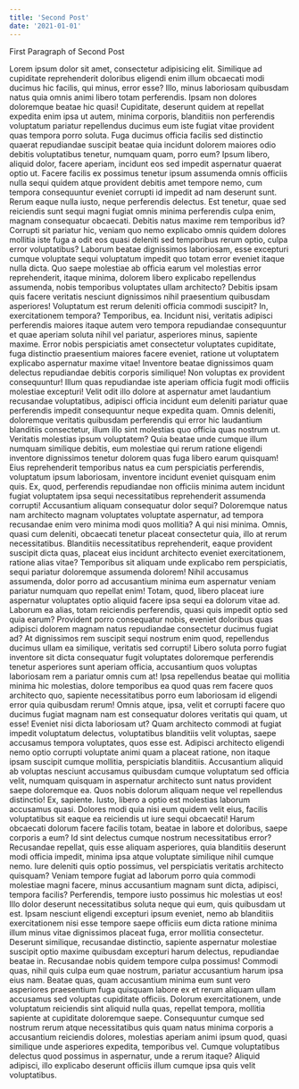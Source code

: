 ```yaml
---
title: 'Second Post'
date: '2021-01-01'
---
```


First Paragraph of Second Post

Lorem ipsum dolor sit amet, consectetur adipisicing elit. Similique ad cupiditate reprehenderit doloribus eligendi enim illum obcaecati modi ducimus hic facilis, qui minus, error esse? Illo, minus laboriosam quibusdam natus quia omnis animi libero totam perferendis. Ipsam non dolores doloremque beatae hic quasi! Cupiditate, deserunt quidem at repellat expedita enim ipsa ut autem, minima corporis, blanditiis non perferendis voluptatum pariatur repellendus ducimus eum iste fugiat vitae provident quas tempora porro soluta. Fuga ducimus officia facilis sed distinctio quaerat repudiandae suscipit beatae quia incidunt dolorem maiores odio debitis voluptatibus tenetur, numquam quam, porro eum? Ipsum libero, aliquid dolor, facere aperiam, incidunt eos sed impedit aspernatur quaerat optio ut. Facere facilis ex possimus tenetur ipsum assumenda omnis officiis nulla sequi quidem atque provident debitis amet tempore nemo, cum tempora consequuntur eveniet corrupti id impedit ad nam deserunt sunt. Rerum eaque nulla iusto, neque perferendis delectus. Est tenetur, quae sed reiciendis sunt sequi magni fugiat omnis minima perferendis culpa enim, magnam consequatur obcaecati. Debitis natus maxime rem temporibus id? Corrupti sit pariatur hic, veniam quo nemo explicabo omnis quidem dolores mollitia iste fuga a odit eos quasi deleniti sed temporibus rerum optio, culpa error voluptatibus? Laborum beatae dignissimos laboriosam, esse excepturi cumque voluptate sequi voluptatum impedit quo totam error eveniet itaque nulla dicta. Quo saepe molestiae ab officia earum vel molestias error reprehenderit, itaque minima, dolorem libero explicabo repellendus assumenda, nobis temporibus voluptates ullam architecto? Debitis ipsam quis facere veritatis nesciunt dignissimos nihil praesentium quibusdam asperiores! Voluptatum est rerum deleniti officia commodi suscipit? In, exercitationem tempora? Temporibus, ea. Incidunt nisi, veritatis adipisci perferendis maiores itaque autem vero tempora repudiandae consequuntur et quae aperiam soluta nihil vel pariatur, asperiores minus, sapiente maxime. Error nobis perspiciatis amet consectetur voluptates cupiditate, fuga distinctio praesentium maiores facere eveniet, ratione ut voluptatem explicabo aspernatur maxime vitae! Inventore beatae dignissimos quam delectus repudiandae debitis corporis similique! Non voluptas ex provident consequuntur! Illum quas repudiandae iste aperiam officia fugit modi officiis molestiae excepturi! Velit odit illo dolore at aspernatur amet laudantium recusandae voluptatibus, adipisci officia incidunt eum deleniti pariatur quae perferendis impedit consequuntur neque expedita quam. Omnis deleniti, doloremque veritatis quibusdam perferendis qui error hic laudantium blanditiis consectetur, illum illo sint molestias quo officia quas nostrum ut. Veritatis molestias ipsum voluptatem? Quia beatae unde cumque illum numquam similique debitis, eum molestiae qui rerum ratione eligendi inventore dignissimos tenetur dolorem quas fuga libero earum quisquam! Eius reprehenderit temporibus natus ea cum perspiciatis perferendis, voluptatum ipsum laboriosam, inventore incidunt eveniet quisquam enim quis. Ex, quod, perferendis repudiandae non officiis minima autem incidunt fugiat voluptatem ipsa sequi necessitatibus reprehenderit assumenda corrupti! Accusantium aliquam consequatur dolor sequi? Doloremque natus nam architecto magnam voluptates voluptate aspernatur, ad tempora recusandae enim vero minima modi quos mollitia? A qui nisi minima. Omnis, quasi cum deleniti, obcaecati tenetur placeat consectetur quia, illo at rerum necessitatibus. Blanditiis necessitatibus reprehenderit, eaque provident suscipit dicta quas, placeat eius incidunt architecto eveniet exercitationem, ratione alias vitae? Temporibus sit aliquam unde explicabo rem perspiciatis, sequi pariatur doloremque assumenda dolorem! Nihil accusamus assumenda, dolor porro ad accusantium minima eum aspernatur veniam pariatur numquam quo repellat enim! Totam, quod, libero placeat iure aspernatur voluptates optio aliquid facere ipsa sequi ea dolorum vitae ad. Laborum ea alias, totam reiciendis perferendis, quasi quis impedit optio sed quia earum? Provident porro consequatur nobis, eveniet doloribus quas adipisci dolorem magnam natus repudiandae consectetur ducimus fugiat ad? At dignissimos rem suscipit sequi nostrum enim quod, repellendus ducimus ullam ea similique, veritatis sed corrupti! Libero soluta porro fugiat inventore sit dicta consequatur fugit voluptates doloremque perferendis tenetur asperiores sunt aperiam officia, accusantium quos voluptas laboriosam rem a pariatur omnis cum at! Ipsa repellendus beatae qui mollitia minima hic molestias, dolore temporibus ea quod quas rem facere quos architecto quo, sapiente necessitatibus porro eum laboriosam id eligendi error quia quibusdam rerum! Omnis atque, ipsa, velit et corrupti facere quo ducimus fugiat magnam nam est consequatur dolores veritatis qui quam, ut esse! Eveniet nisi dicta laboriosam ut? Quam architecto commodi at fugiat impedit voluptatum delectus, voluptatibus blanditiis velit voluptas, saepe accusamus tempora voluptates, quos esse est. Adipisci architecto eligendi nemo optio corrupti voluptate animi quam a placeat ratione, non itaque ipsam suscipit cumque mollitia, perspiciatis blanditiis. Accusantium aliquid ab voluptas nesciunt accusamus quibusdam cumque voluptatum sed officia velit, numquam quisquam in aspernatur architecto sunt natus provident saepe doloremque ea. Quos nobis dolorum aliquam neque vel repellendus distinctio! Ex, sapiente. Iusto, libero a optio est molestias laborum accusamus quasi. Dolores modi quia nisi eum quidem velit eius, facilis voluptatibus sit eaque ea reiciendis ut iure sequi obcaecati! Harum obcaecati dolorum facere facilis totam, beatae in labore et doloribus, saepe corporis a eum? Id sint delectus cumque nostrum necessitatibus error? Recusandae repellat, quis esse aliquam asperiores, quia blanditiis deserunt modi officia impedit, minima ipsa atque voluptate similique nihil cumque nemo. Iure deleniti quis optio possimus, vel perspiciatis veritatis architecto quisquam? Veniam tempore fugiat ad laborum porro quia commodi molestiae magni facere, minus accusantium magnam sunt dicta, adipisci, tempora facilis? Perferendis, tempore iusto possimus hic molestias ut eos! Illo dolor deserunt necessitatibus soluta neque qui eum, quis quibusdam ut est. Ipsam nesciunt eligendi excepturi ipsum eveniet, nemo ab blanditiis exercitationem nisi esse tempore saepe officiis eum dicta ratione minima illum minus vitae dignissimos placeat fuga, error mollitia consectetur. Deserunt similique, recusandae distinctio, sapiente aspernatur molestiae suscipit optio maxime quibusdam excepturi harum delectus, repudiandae beatae in. Recusandae nobis quidem tempore culpa possimus! Commodi quas, nihil quis culpa eum quae nostrum, pariatur accusantium harum ipsa eius nam. Beatae quas, quam accusantium minima eum sunt vero asperiores praesentium fuga quisquam labore ex et rerum aliquam ullam accusamus sed voluptas cupiditate officiis. Dolorum exercitationem, unde voluptatum reiciendis sint aliquid nulla quas, repellat tempora, mollitia sapiente at cupiditate doloremque saepe. Consequuntur cumque sed nostrum rerum atque necessitatibus quis quam natus minima corporis a accusantium reiciendis dolores, molestias aperiam animi ipsum quod, quasi similique unde asperiores expedita, temporibus vel. Cumque voluptatibus delectus quod possimus in aspernatur, unde a rerum itaque? Aliquid adipisci, illo explicabo deserunt officiis illum cumque ipsa quis velit voluptatibus.
